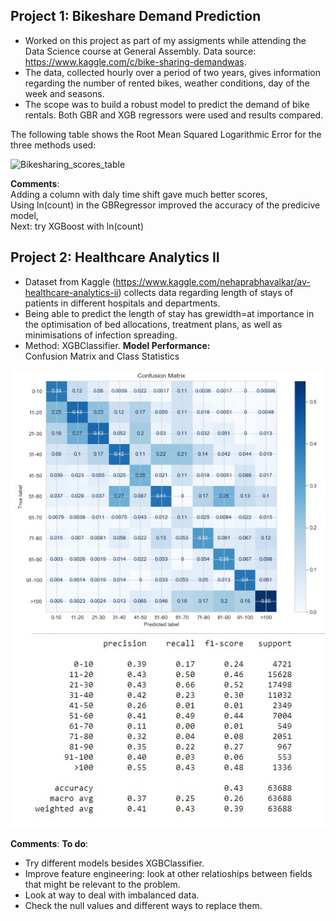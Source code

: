 ## **Project 1: Bikeshare Demand Prediction** ##
- Worked on this project as part of my assigments while attending the Data Science course at General Assembly. Data source: https://www.kaggle.com/c/bike-sharing-demandwas. 
- The data, collected hourly over a period of two years, gives information regarding the number of rented bikes, weather conditions, day of the week and seasons. 
- The scope was to build a robust model to predict the demand of bike rentals. Both GBR and XGB regressors were used and results compared. 

The following table shows the Root Mean Squared Logarithmic Error for the three methods used: 

![Bikesharing_scores_table](https://user-images.githubusercontent.com/68543397/96701656-c0705780-1388-11eb-90a2-d6fe9b542f6f.jpg)

**Comments**:\
Adding a column with daly time shift gave much better scores, \
Using ln(count) in the GBRegressor improved the accuracy of the predicive model,\
Next: try XGBoost with ln(count)

## Project 2: Healthcare Analytics II ##
- Dataset from Kaggle (https://www.kaggle.com/nehaprabhavalkar/av-healthcare-analytics-ii) collects data regarding length of stays of patients in different hospitals and departments.
- Being able to predict the length of stay has grewidth=at importance in the optimisation of bed allocations, treatment plans, as well as minimisations of infection spreading.
- Method: XGBClassifier.
**Model Performance:** \
Confusion Matrix and Class Statistics
<img src="https://github.com/lisadt/ESProjects/blob/main/Healthcare/ConfusionMatrix_HealthcareAnalyticsII.jpg" width="600" />
<img src="https://github.com/lisadt/ESProjects/blob/main/Healthcare/HealthcareAnalyticsReport.jpg" width="600" />

**Comments**: 
**To do**:
- Try different models besides XGBClassifier. 
- Improve feature engineering: look at other relatioships between fields that might be relevant to the problem. 
- Look at way to deal with imbalanced data. 
- Check the null values and different ways to replace them.
